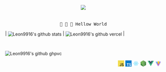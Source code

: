 <p align="center">
  <img src="https://user-images.githubusercontent.com/5679180/79618120-0daffb80-80be-11ea-819e-d2b0fa904d07.gif" width="27px">
  <br><br />
  <samp>
    <br />🏀 🕺 🐔 Hellow World  
  </samp>

| <a> <img align="center" src="https://github-readme-stats.vercel.app/api?username=Leon9916&show_icons=true&include_all_commits=true&theme=buefy&hide_border=true" alt="Leon9916's github stats" /> </a>
| <a> <img align="center" src="https://github-readme-activity-graph.vercel.app/graph?username=Leon9916"  alt="Leon9916's github vercel" /> </a> | 


</p>

<br />

<p align="left">
  <a> <img align="center" src="https://komarev.com/ghpvc/?username=Leon9916&color=ff69b4"  alt="Leon9916's github ghpvc" /> </a>
</p>

<p align="right">
<a><img height="20" alt="javascript" src="https://raw.githubusercontent.com/github/explore/80688e429a7d4ef2fca1e82350fe8e3517d3494d/topics/javascript/javascript.png"></a>
<a><img height="20" alt="typescript" src="https://raw.githubusercontent.com/github/explore/80688e429a7d4ef2fca1e82350fe8e3517d3494d/topics/typescript/typescript.png"></a>
<a><img height="20" alt="react" src="https://raw.githubusercontent.com/github/explore/80688e429a7d4ef2fca1e82350fe8e3517d3494d/topics/react/react.png"></a>
<a><img height="20" alt="nodejs" src="https://raw.githubusercontent.com/github/explore/80688e429a7d4ef2fca1e82350fe8e3517d3494d/topics/nodejs/nodejs.png"></a> 
<a><img height="20" alt="vue" src="https://raw.githubusercontent.com/github/explore/80688e429a7d4ef2fca1e82350fe8e3517d3494d/topics/vue/vue.png"></a> 
<a><img height="20" alt="vite" src="https://raw.githubusercontent.com/github/explore/80688e429a7d4ef2fca1e82350fe8e3517d3494d/topics/vite/vite.png"></a> 
</p>
